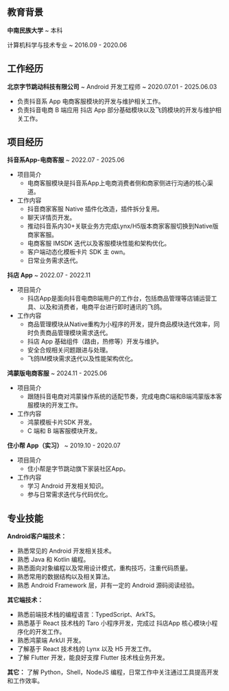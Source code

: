 <!-- ---
name: 甘传满
header:
  - text: |
      <span style="font-size: 1.2em; font-weight: bold;">求职意向: Android 开发工程师</span>
  - text: <span class="iconify" data-icon="tabler:phone"></span> (+86) 13164690613
    newLine: true
  - text: <span class="iconify" data-icon="tabler:mail"></span> Aaron_Oh@163.com
    link: mailto:Aaron_Oh@163.com
  - text: <span class="iconify" data-icon="charm:person"></span> https://ganchuanman.github.io
    link: https://ganchuanman.github.io/
--- -->


## 教育背景

**中南民族大学**
  ~ 本科

计算机科学与技术专业
  ~ 2016.09 - 2020.06

## 工作经历

**北京字节跳动科技有限公司**
  ~ Android 开发工程师
  ~ 2020.07.01 - 2025.06.03
- 负责抖音系 App 电商客服模块的开发与维护相关工作。
- 负责抖音电商 B 端应用 抖店 App 部分基础模块以及飞鸽模块的开发与维护相关工作。


## 项目经历

**抖音系App-电商客服**
  ~ 2022.07 - 2025.06
- 项目简介
  - 电商客服模块是抖音系App上电商消费者侧和商家侧进行沟通的核心渠道。
- 工作内容
	- 抖音商家客服 Native 插件化改造，插件拆分复用。
  - 聊天详情页开发。
  - 推动抖音系内30+关联业务方完成Lynx/H5版本商家客服切换到Native版商家客服。
  - 电商客服 IMSDK 迭代以及客服模块性能和架构优化。
  - 客户端动态化模板卡片 SDK 主 own。
  - 日常业务需求迭代。


**抖店 App**
  ~ 2022.07 - 2022.11
- 项目简介
  - 抖店App是面向抖音电商B端用户的工作台，包括商品管理等店铺运营工具、以及和消费者，电商平台进行即时通讯的飞鸽。
- 工作内容
  - 商品管理模块从Native重构为小程序的开发，提升商品模块迭代效率，同时负责商品管理模块需求迭代。
  - 抖店 App 基础组件（路由，热修等）开发与维护。
  - 安全合规相关问题跟进与处理。
  - 飞鸽IM模块需求迭代以及性能架构优化。


**鸿蒙版电商客服**
  ~ 2024.11 - 2025.06
- 项目简介
  - 跟随抖音电商对鸿蒙操作系统的适配节奏，完成电商C端和B端鸿蒙版本客服模块的开发工作。
- 工作内容
  - 鸿蒙模板卡片SDK 开发。
  - C 端和 B 端客服模块开发。


**住小帮 App（实习）**
  ~ 2019.10 - 2020.07
- 项目简介
  - 住小帮是字节跳动旗下家装社区App。
- 工作内容
  - 学习 Android 开发相关知识。
  - 参与日常需求迭代与代码优化。


## 专业技能

**Android客户端技术：**
- 熟悉常见的 Android 开发相关技术。
- 熟悉 Java 和 Kotlin 编程。
- 熟悉面向对象编程以及常用设计模式，重构技巧，注重代码质量。
- 熟悉常用的数据结构以及相关算法。
- 熟悉 Android Framework 层，并有一定的 Android 源码阅读经验。

**其它端技术：**
- 熟悉前端技术栈的编程语言：TypedScript、ArkTS。
- 熟悉基于 React 技术栈的 Taro 小程序开发，完成过 抖店App 核心模块小程序化的开发工作。
- 熟悉鸿蒙端 ArkUI 开发。
- 了解基于 React 技术栈的 Lynx 以及 H5 开发工作。
- 了解 Flutter 开发，能良好支撑 Flutter 技术栈业务开发。

**其它：**
了解 Python，Shell，NodeJS 编程，日常工作中关注通过工具提高开发和工作效率。
